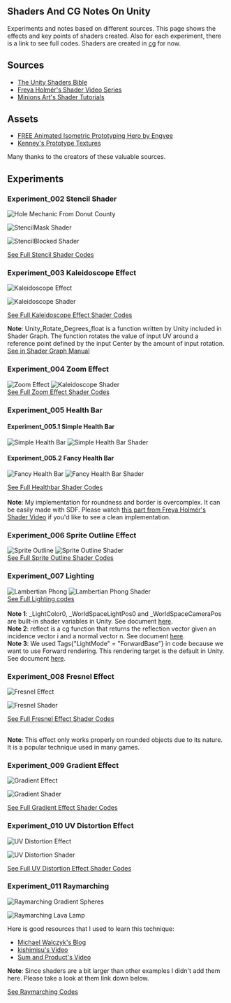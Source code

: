 ## Shaders And CG Notes On Unity
Experiments and notes based on different sources. This page shows the effects and key points of shaders created. Also for each experiment, there is a link to see full codes. Shaders are created in [cg](https://developer.download.nvidia.com/cg/Cg_language.html) for now.

## Sources
- [The Unity Shaders Bible](https://www.jettelly.com/store/books/the-unity-shaders-bible/)
- [Freya Holmér's Shader Video Series](https://www.youtube.com/watch?v=kfM-yu0iQBk&list=PLImQaTpSAdsCnJon-Eir92SZMl7tPBS4Z)
- [Minions Art's Shader Tutorials](https://www.patreon.com/minionsart)

## Assets
- [FREE Animated Isometric Prototyping Hero by Engvee](https://engvee.itch.io/animated-isometric-prototyping-hero)
- [Kenney's Prototype Textures](https://www.kenney.nl/assets/prototype-textures)

Many thanks to the creators of these valuable sources.

## Experiments

### Experiment_002 Stencil Shader

![Hole Mechanic From Donut County](media/exp002_stencil/stencil_hole_donut_county.gif)

![StencilMask Shader](media/exp002_stencil/StencilMask.png)

![StencilBlocked Shader](media/exp002_stencil/StencilBlocked.png)

[See Full Stencil Shader Codes](Assets/Experiments/Experiment2_Stencil/Code/Shaders)

### Experiment_003 Kaleidoscope Effect

![Kaleidoscope Effect](media/exp003_kaleidoscope/kaleidoscope.gif)

![Kaleidoscope Shader](media/exp003_kaleidoscope/kaleidoscope_shader.png)

[See Full Kaleidoscope Effect Shader Codes](Assets/Experiments/Experiment3_Kaleidoscope/Code/Shaders/Kaleidoscope.shader)

**Note**: Unity_Rotate_Degrees_float is a function written by Unity included in Shader Graph. The function rotates the value of input UV around a reference point defined by the input Center by the amount of input rotation. [See in Shader Graph Manual](https://docs.unity3d.com/Packages/com.unity.shadergraph@7.1/manual/Rotate-Node.html)

### Experiment_004 Zoom Effect

![Zoom Effect](media/exp004_zoom/ZoomEffect.gif)
![Kaleidoscope Shader](media/exp004_zoom/ZoomEffectShader.png)
\
[See Full Zoom Effect Shader Codes](Assets/Experiments/Experiment4_Zoom/Code/Shaders/ZoomShader.shader)


### Experiment_005 Health Bar
#### Experiment_005.1 Simple Health Bar
![Simple Health Bar](media/exp005_healthbar/SimpleHealthBar.gif)
![Simple Health Bar Shader](media/exp005_healthbar/SimpleHealthBarCode.png)

#### Experiment_005.2 Fancy Health Bar
![Fancy Health Bar](media/exp005_healthbar/FancyHealthBar_.gif)
![Fancy Health Bar Shader](media/exp005_healthbar/FancyHealthBarCode.png)

[See Full Healthbar Shader Codes](Assets/Experiments/Experiment5_HealthBar/Code/Shaders)
\
\
**Note**: My implementation for roundness and border is overcomplex. It can be easily made with SDF. Please watch [this part from Freya Holmér's Shader Video](https://youtu.be/mL8U8tIiRRg?t=4737) if you'd like to see a clean implementation.

### Experiment_006 Sprite Outline Effect

![Sprite Outline](media/exp006_sprite_outline/SpriteOutline.gif)
![Sprite Outline Shader](media/exp006_sprite_outline/spriteOutlineShader.png)
\
[See Full Sprite Outline Shader Codes](Assets/Experiments/Experiment6_SpriteOutline/Code/Shaders/SpriteOutlineShader.shader)

### Experiment_007 Lighting 

![Lambertian Phong](media/exp007_lighting/lambertianPhongAll.gif)
![Lambertian Phong Shader](media/exp007_lighting/lambertianPhongShader.png)
\
[See Full Lighting codes](Assets/Experiments/Experiment7_Lighting/Code/Shaders)
\
\
**Note 1**: _LightColor0, _WorldSpaceLightPos0 and _WorldSpaceCameraPos are built-in shader variables in Unity. See document [here](https://docs.unity3d.com/Manual/SL-UnityShaderVariables.html).
\
**Note 2**: reflect is a cg function that returns the reflection vector given an incidence vector i and a normal vector n. See document [here](https://developer.download.nvidia.com/cg/reflect.html).
\
**Note 3**: We used Tags{"LightMode" = "ForwardBase"} in code because we want to use Forward rendering. This rendering target is the default in Unity. See document [here](https://docs.unity3d.com/560/Documentation/Manual/SL-PassTags.html).

### Experiment_008 Fresnel Effect

![Fresnel Effect](media/exp008_fresnel/fresnel.gif)

![Fresnel Shader](media/exp008_fresnel/fresnelCode.png)

[See Full Fresnel Effect Shader Codes](Assets/Experiments/Experiment8_Fresnel/Code/Shaders/Fresnel.shader)

\
**Note**: This effect only works properly on rounded objects due to its nature. It is a popular technique used in many games.

### Experiment_009 Gradient Effect

![Gradient Effect](https://github.com/etopuz/ShaderNotes/blob/main/media/exp009_gradient_vertex/gradientVertex.gif)

![Gradient Shader](https://github.com/etopuz/ShaderNotes/blob/main/media/exp009_gradient_vertex/vertexGradientCode.png)

[See Full Gradient Effect Shader Codes](https://github.com/etopuz/ShaderNotes/blob/main/Assets/Experiments/Experiment9_Gradient/Code/Shaders/VertexGradient.shader)

### Experiment_010 UV Distortion Effect

![UV Distortion Effect](https://github.com/etopuz/ShaderNotes/blob/main/media/exp010_uv_distortion/uv_distortion.gif)

![UV Distortion Shader](https://github.com/etopuz/ShaderNotes/blob/main/media/exp010_uv_distortion/uv_distortion_code.png)

[See Full UV Distortion Effect Shader Codes](https://github.com/etopuz/ShaderNotes/blob/main/Assets/Experiments/Experiment10_UV_Distortion/Code/Shaders/UV_Distortion.shader)



### Experiment_011 Raymarching

![Raymarching Gradient Spheres](https://github.com/etopuz/ShaderNotes/blob/main/media/exp11_raymarching/raymarching_gradient.gif)

![Raymarching Lava Lamp](https://github.com/etopuz/ShaderNotes/blob/main/media/exp11_raymarching/raymarching_lavalamp.gif)

Here is good resources that I used to learn this technique:
- [Michael Walczyk's Blog](https://michaelwalczyk.com/blog-ray-marching.html)
- [kishimisu's Video](https://www.youtube.com/watch?v=khblXafu7iA)
- [Sum and Product's Video](https://www.youtube.com/watch?v=hX3mazz8txo)

**Note**: Since shaders are a bit larger than other examples I didn't add them here. Please take a look at them link down below.

[See Raymarching Codes](https://github.com/etopuz/ShaderNotes/tree/main/Assets/Experiments/Experiment11_RayMarching/Code/Shaders)


